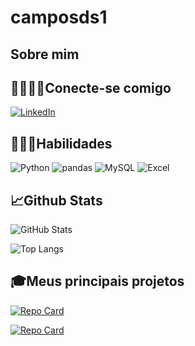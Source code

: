 # camposds1

## Sobre mim

## 🫱🏻‍🫲🏻Conecte-se comigo
[![LinkedIn](https://img.shields.io/badge/LinkedIn-000?style=for-the-badge&logo=linkedin&logoColor=0E76A8)](https://www.linkedin.com/in/camposds1/)

## 👨🏻‍💻Habilidades
![Python](https://img.shields.io/badge/Python-000?style=for-the-badge&logo=python)
![pandas](https://img.shields.io/badge/Pandas-2C2D72?style=for-the-badge&logo=pandas&logoColor=white)
![MySQL](https://img.shields.io/badge/mysql-%2300f.svg?style=for-the-badge&logo=mysql&logoColor=white)
![Excel](https://img.shields.io/badge/Microsoft_Excel-217346?style=for-the-badge&logo=microsoft-excel&logoColor=white)

## 📈Github Stats
![GitHub Stats](https://github-readme-stats.vercel.app/api?username=camposds1&theme=transparent&bg_color=000&border_color=30A3DC&show_icons=true&icon_color=30A3DC&title_color=E94D5F&text_color=FFF)

![Top Langs](https://github-readme-stats-git-masterrstaa-rickstaa.vercel.app/api/top-langs/?username=camposds1&layout=compact&bg_color=000&border_color=30A3DC&title_color=E94D5F&text_color=FFF)

## 🎓Meus principais projetos
[![Repo Card](https://github-readme-stats.vercel.app/api/pin/?username=camposds1&repo=proj_final_soulcode_eng_dados&bg_color=000&border_color=30A3DC&show_icons=true&icon_color=30A3DC&title_color=E94D5F&text_color=FFF)](https://github.com/camposds1/proj_final_soulcode_eng_dados)

[![Repo Card](https://github-readme-stats.vercel.app/api/pin/?username=camposds1&repo=aws-vtex-17&bg_color=000&border_color=30A3DC&show_icons=true&icon_color=30A3DC&title_color=E94D5F&text_color=FFF)](https://github.com/camposds1/aws-vtex-17)